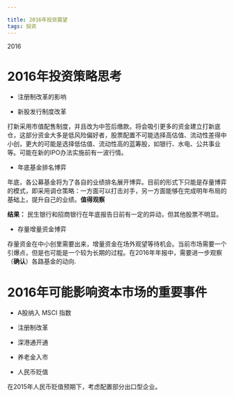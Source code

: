 ```yaml
---

title: 2016年投资展望
tags: 投资
---
```


2016

# 2016年投资策略思考

- 注册制改革的影响

- 新股发行制度改革

打新采用市值配售制度，并且改为中签后缴款。将会吸引更多的资金建立打新底仓，这部分资金大多是低风险偏好者，股票配置不可能选择高估值、流动性差得中小创，更大的可能是选择低估值、流动性高的蓝筹股，如银行、水电、公共事业等。可能在新的IPO办法实施前有一波行情。

- 年底基金排名博弈

年底，各公募基金将为了各自的业绩排名展开博弈。目前的形式下只能是存量博弈的模式，即采用调仓策略：一方面可以打击对手，另一方面能够在完成明年布局的基础上，提升自己的业绩。**值得观察**

**结果：** 民生银行和招商银行在年底报告日前有一定的异动，但其他股票不明显。

- 存量增量资金博弈

存量资金在中小创里需要出来，增量资金在场外观望等待机会。当前市场需要一个引爆点，但是也可能是一个较为长期的过程。在2016年年报中，需要进一步观察（**确认**）各路基金的动向.

# 2016年可能影响资本市场的重要事件

- A股纳入 MSCI 指数

- 注册制改革

- 深港通开通

- 养老金入市

- 人民币贬值

在2015年人民币贬值预期下，考虑配置部分出口型企业。
